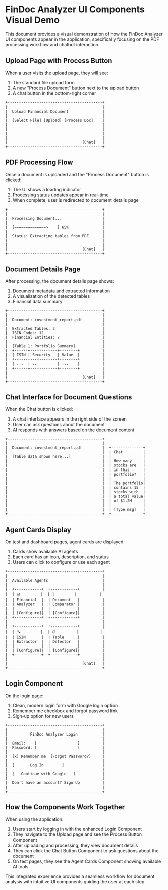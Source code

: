 # FinDoc Analyzer UI Components Visual Demo

This document provides a visual demonstration of how the FinDoc Analyzer UI components appear in the application, specifically focusing on the PDF processing workflow and chatbot interaction.

## Upload Page with Process Button

When a user visits the upload page, they will see:

1. The standard file upload form
2. A new "Process Document" button next to the upload button
3. A chat button in the bottom-right corner

```
+------------------------------------------+
|                                          |
|  Upload Financial Document               |
|                                          |
|  [Select File] [Upload] [Process Doc]    |
|                                          |
|                                          |
|                                          |
|                                          |
|                                 [Chat]   |
+------------------------------------------+
```

## PDF Processing Flow

Once a document is uploaded and the "Process Document" button is clicked:

1. The UI shows a loading indicator
2. Processing status updates appear in real-time
3. When complete, user is redirected to document details page

```
+------------------------------------------+
|                                          |
|  Processing Document...                  |
|                                          |
|  [==============>    ] 65%               |
|                                          |
|  Status: Extracting tables from PDF      |
|                                          |
|                                          |
|                                 [Chat]   |
+------------------------------------------+
```

## Document Details Page

After processing, the document details page shows:

1. Document metadata and extracted information
2. A visualization of the detected tables
3. Financial data summary

```
+------------------------------------------+
|                                          |
|  Document: investment_report.pdf         |
|                                          |
|  Extracted Tables: 3                     |
|  ISIN Codes: 12                          |
|  Financial Entities: 7                   |
|                                          |
|  [Table 1: Portfolio Summary]            |
|  +------+------------+--------+          |
|  | ISIN | Security   | Value  |          |
|  +------+------------+--------+          |
|  | ...  | ...        | ...    |          |
|  +------+------------+--------+          |
|                                          |
|                                 [Chat]   |
+------------------------------------------+
```

## Chat Interface for Document Questions

When the Chat button is clicked:

1. A chat interface appears in the right side of the screen
2. User can ask questions about the document
3. AI responds with answers based on the document content

```
+------------------------------------------+
|                                          |
|  Document: investment_report.pdf         |  +--------------+
|                                          |  | Chat         |
|  [Table data shown here...]              |  |              |
|                                          |  | How many     |
|                                          |  | stocks are   |
|                                          |  | in this      |
|                                          |  | portfolio?   |
|                                          |  |              |
|                                          |  | The portfolio|
|                                          |  | contains 15  |
|                                          |  | stocks with  |
|                                          |  | a total value|
|                                          |  | of $1.2M     |
|                                          |  |              |
|                                          |  | [Type msg]   |
+------------------------------------------+  +--------------+
```

## Agent Cards Display

On test and dashboard pages, agent cards are displayed:

1. Cards show available AI agents
2. Each card has an icon, description, and status
3. Users can click to configure or use each agent

```
+------------------------------------------+
|                                          |
|  Available Agents                        |
|                                          |
|  +------------+  +------------+          |
|  | 📊         |  | 📝         |          |
|  | Financial  |  | Document   |          |
|  | Analyzer   |  | Comparator |          |
|  |            |  |            |          |
|  | [Configure]|  | [Configure]|          |
|  +------------+  +------------+          |
|                                          |
|  +------------+  +------------+          |
|  | 🔍         |  | 📋         |          |
|  | ISIN       |  | Table      |          |
|  | Extractor  |  | Detector   |          |
|  |            |  |            |          |
|  | [Configure]|  | [Configure]|          |
|  +------------+  +------------+          |
|                                          |
|                                 [Chat]   |
+------------------------------------------+
```

## Login Component

On the login page:

1. Clean, modern login form with Google login option
2. Remember me checkbox and forgot password link
3. Sign-up option for new users

```
+------------------------------------------+
|                                          |
|          FinDoc Analyzer Login           |
|                                          |
|  Email:    [                  ]          |
|  Password: [                  ]          |
|                                          |
|  [x] Remember me  [Forgot Password?]     |
|                                          |
|  [       Log In        ]                 |
|                                          |
|  [   Continue with Google   ]            |
|                                          |
|  Don't have an account? Sign Up          |
|                                          |
+------------------------------------------+
```

## How the Components Work Together

When using the application:

1. Users start by logging in with the enhanced Login Component
2. They navigate to the Upload page and see the Process Button Component
3. After uploading and processing, they view document details
4. They can click the Chat Button Component to ask questions about the document
5. On test pages, they see the Agent Cards Component showing available AI tools

This integrated experience provides a seamless workflow for document analysis with intuitive UI components guiding the user at each step.